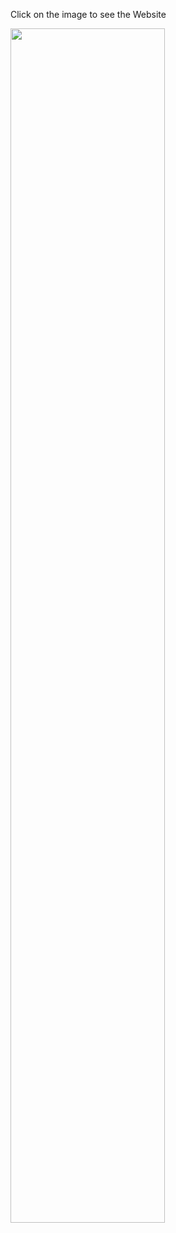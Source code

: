 Click on the image to see the Website

[<img src="https://prikachi.net/images/2023/01/18/web39e525a34d023382.png" width="70%">](https://youtu.be/A4R6D_Vb82M "Click to see the Website")
